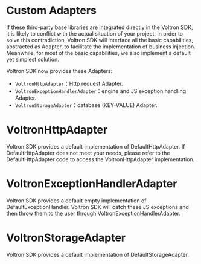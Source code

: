# Custom Adapters

If these third-party base libraries are integrated directly in the Voltron SDK, it is likely to conflict with the actual situation of your project. In order to solve this contradiction, Voltron SDK will interface all the basic capabilities, abstracted as Adapter, to facilitate the implementation of business injection. Meanwhile, for most of the basic capabilities, we also implement a default yet simplest solution.

Voltron SDK now provides these Adapters:

- `VoltronHttpAdapter`：Http request Adapter.
- `VoltronExceptionHandlerAdapter`：engine and JS exception handling Adapter.
- `VoltronStorageAdapter`：database (KEY-VALUE) Adapter.

# VoltronHttpAdapter

Voltron SDK provides a default implementation of DefaultHttpAdapter. If DefaultHttpAdapter does not meet your needs, please refer to the DefaultHttpAdapter code to access the VoltronHttpAdapter implementation.

# VoltronExceptionHandlerAdapter

Voltron SDK provides a default empty implementation of DefaultExceptionHandler. Voltron SDK will catch these JS exceptions and then throw them to the user through VoltronExceptionHandlerAdapter.

# VoltronStorageAdapter

Voltron SDK provides a default implementation of DefaultStorageAdapter.


